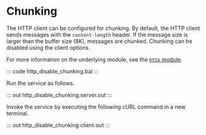 # Chunking

The HTTP client can be configured for chunking. By default, the HTTP client sends messages with the `content-length`
header. If the message size is larger than the buffer size (8K), messages are chunked. Chunking can be disabled using
the client options.

For more information on the underlying module, see the [`http` module](https://lib.ballerina.io/ballerina/http/latest/).

::: code http_disable_chunking.bal :::

Run the service as follows.

::: out http_disable_chunking.server.out :::

Invoke the service by executing the following cURL command in a new terminal.

::: out http_disable_chunking.client.out :::
